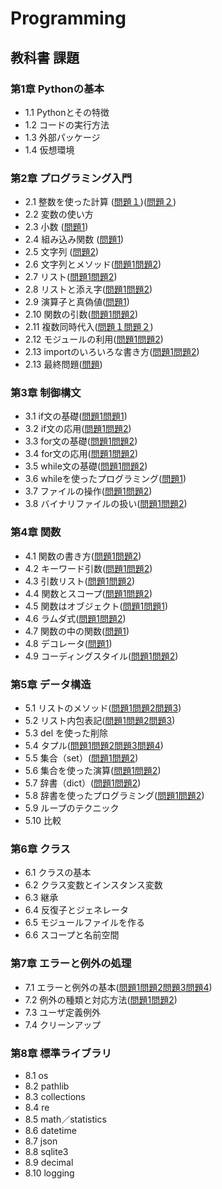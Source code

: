 # Programming
## 教科書 課題
### 第1章 Pythonの基本
* 1.1 Pythonとその特徴
* 1.2 コードの実行方法
* 1.3 外部パッケージ
* 1.4 仮想環境

### 第2章 プログラミング入門
* 2.1 整数を使った計算 ([問題１](CHAPTER02/Q2_1_1.py))([問題２](CHAPTER02/Q2_1_2.py))
* 2.2 変数の使い方
* 2.3 小数 ([問題1](CHAPTER02/Q2_3_1.py))
* 2.4 組み込み関数 ([問題1](CHAPTER02/Q2_4_1.py))
* 2.5 文字列 ([問題2](CHAPTER02/Q2_5_2.py))
* 2.6 文字列とメソッド([問題1](CHAPTER02/Q2_6_1.py)[問題2](CHAPTER02/Q2_6_2.py))
* 2.7 リスト([問題1](CHAPTER02/Q2_7_1.py)[問題2](CHAPTER02/Q2_7_2.py))
* 2.8 リストと添え字([問題1](CHAPTER01/Q2_8_1.py)[問題2](CHAPTER02/Q2_8_2.py))
* 2.9 演算子と真偽値([問題1](CHAPTER02/Q2_9_1.py))
* 2.10 関数の引数([問題1](CHAPTER02/Q2_10_1.py)[問題2](CHAPTER02/Q2_10_2.py))
* 2.11 複数同時代入([問題１](CHAPTER02/Q2_11_1.py)[問題２](CHAPTER02/Q2_11_2.py))
* 2.12 モジュールの利用([問題1](CHAPTER02/Q2_12_1.py)[問題2](CHAPTER02/Q2_12_2.py))
* 2.13 importのいろいろな書き方([問題1](CHAPTER02/Q2_13_1.py)[問題2](CHAPTER02/Q2_13_2.py))
* 2.13 最終問題([問題](CHAPTER02/Q2_final.py))
### 第3章 制御構文
* 3.1 if文の基礎([問題1](CHAPTER03/Q3_1_1.py)[問題1](CHAPTER03/Q3_1_2.py))
* 3.2 if文の応用([問題1](CHAPTER03/Q3_2_1.py)[問題2](CHAPTER03/Q3_2_2.py))
* 3.3 for文の基礎([問題1](CHAPTER03/Q3_3_1.py)[問題2](CHAPTER03/Q3_3_2.py))
* 3.4 for文の応用([問題1](CHAPTER03/Q3_4_1.py)[問題2](CHAPTER03/Q3_4_2.py))
* 3.5 while文の基礎([問題1](CHAPTER03/Q3_5_1.py)[問題2](CHAPTER03/Q3_5_2.py))
* 3.6 whileを使ったプログラミング([問題1](CHAPTER03/Q3_6_1.py))
* 3.7 ファイルの操作([問題1](CHAPTER03/Q3_7_1.py)[問題2](CHAPTER/Q3_7_2.py))
* 3.8 バイナリファイルの扱い([問題1](CHAPTER03/Q3_8_1.py)[問題2](CHAPTER3/Q3_8_2.py))

### 第4章 関数
* 4.1 関数の書き方([問題1](CHAPTER04/Q4_1_1.py)[問題2](CHAPTER04/Q4_1_2.py))
* 4.2 キーワード引数([問題1](CHAPTER04/Q4_2_1.py)[問題2](CHAPTER4/Q4_2_2.py))
* 4.3 引数リスト([問題1](CHAPTER04/Q4_3_1.py)[問題2](CHAPTER04/Q4_3_2.py))
* 4.4 関数とスコープ([問題1](CHAPTER04/Q4_4_1.py)[問題2](CHAPTER04/Q4_4_2.py))
* 4.5 関数はオブジェクト([問題1](CHAPTER04/Q4_5_1.py)[問題1](CHAPTER4/Q4_5_2.py))
* 4.6 ラムダ式([問題1](CHAPTER04/Q4_6_1.py)[問題2](CHAPTER04/Q4_6_2.py))
* 4.7 関数の中の関数([問題1](CHAPTER04/Q4_7_1.py))
* 4.8 デコレータ([問題1](CHAPTER04/Q4_8_1.py))
* 4.9 コーディングスタイル([問題1](CHAPTER04/Q4_9_1.py)[問題2](CHAPTER04/Q4_9_2.py))

### 第5章 データ構造
* 5.1 リストのメソッド([問題1](CHAPTER05/Q5_1_1.py)[問題2](CHAPTER05/Q5_1_2.py)[問題3](CHAPTER05/Q5_1_3.py))
* 5.2 リスト内包表記([問題1](CHAPTER05/Q5_2_1.py)[問題2](CHAPTER05/Q5_2_2.py)[問題3](CHAPTER05/Q5_2_3.py))
* 5.3 del を使った削除
* 5.4 タプル([問題1](CHAPTER05/Q5_4_1.py)[問題2](CHAPTER05/Q5_4_2.py)[問題3](CHAPTER05/Q5_4_3.py)[問題4](CHAPTER05/Q5_4_4.py))
* 5.5 集合（set）([問題1](CHAPTER05/Q5_5_1.py)[問題2](CHAPTER05/Q5_5_2.py))
* 5.6 集合を使った演算([問題1](CHAPTER05/Q5_6_1.py)[問題2](CHAPTER05/Q5_6_2.py))
* 5.7 辞書（dict）([問題1](CHAPTER05/Q5_7_1.py)[問題2](CHAPTER05/Q5_7_2.py))
* 5.8 辞書を使ったプログラミング([問題1](CHAPTER05/Q5_8_1.py)[問題2](CHAPTER05/Q5_8_2.py))
* 5.9 ループのテクニック
* 5.10 比較

### 第6章 クラス
* 6.1 クラスの基本
* 6.2 クラス変数とインスタンス変数
* 6.3 継承
* 6.4 反復子とジェネレータ
* 6.5 モジュールファイルを作る
* 6.6 スコープと名前空間

### 第7章 エラーと例外の処理
* 7.1 エラーと例外の基本([問題1](CHAPTER07/Q7_1_1.py)[問題2](CHAPTER07/Q7_1_2.py)[問題3](CHAPTER07/Q7_1_3.py)[問題4](CHAPTER07/Q7_1_4.py))
* 7.2 例外の種類と対応方法([問題1](CHAPTER07/Q7_2_1.py)[問題2](CHAPTER07/Q7_2_2.py))
* 7.3 ユーザ定義例外
* 7.4 クリーンアップ

### 第8章 標準ライブラリ
* 8.1 os
* 8.2 pathlib
* 8.3 collections
* 8.4 re
* 8.5 math／statistics
* 8.6 datetime
* 8.7 json
* 8.8 sqlite3
* 8.9 decimal
* 8.10 logging

